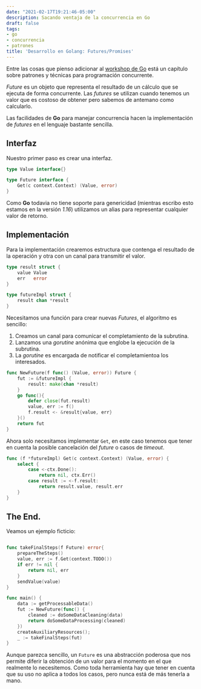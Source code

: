 ```yaml
---
date: "2021-02-17T19:21:46-05:00"
description: Sacando ventaja de la concurrencia en Go
draft: false
tags:
- go
- concurrencia
- patrones
title: 'Desarrollo en Golang: Futures/Promises'
---
```


Entre las cosas que pienso adicionar al [workshop de
Go](https://yorodm.github.io/golang-workshop) está un capítulo sobre
patrones y técnicas para programación concurrente.

_Future_ es un objeto que representa el resultado de un cálculo que se
ejecuta de forma concurrente. Las _futures_ se utilizan cuando tenemos
un valor que es costoso de obtener pero sabemos de antemano como
calcularlo.

Las facilidades de **Go** para manejar concurrencia hacen la
implementación de _futures_ en el lenguaje bastante sencilla.

## Interfaz

Nuestro primer paso es crear una interfaz.

```go
type Value interface{}

type Future interface {
	Get(c context.Context) (Value, error)
}
```

Como **Go** todavia no tiene soporte para genericidad (mientras
escribo esto estamos en la versión _1.16_) utilizamos un alias para
representar cualquier valor de retorno.

## Implementación

Para la implementación crearemos estructura que contenga el resultado
de la operación y otra con un canal para transmitir el valor.

```go
type result struct {
	value Value
	err   error
}

type futureImpl struct {
	result chan *result
}
```

Necesitamos una función para crear nuevas _Futures_, el algoritmo es sencillo:

1. Creamos un canal para comunicar el completamiento de la subrutina.
2. Lanzamos una _gorutine_ anónima que englobe la ejecución de la
   subrutina.
3. La _gorutine_ es encargada de notificar el completamientoa los
   interesados.

```go
func NewFuture(f func() (Value, error)) Future {
	fut := &futureImpl {
		result: make(chan *result)
	}
	go func(){
		defer close(fut.result)
		value, err := f()
		f.result <- &result{value, err}
	}()
	return fut
}
```

Ahora solo necesitamos implementar `Get`, en este caso tenemos que
tener en cuenta la posible cancelación del _future_ o casos de
_timeout_.

```go
func (f *futureImpl) Get(c context.Context) (Value, error) {
	select {
		case <-ctx.Done():
			return nil, ctx.Err()
		case result := <-f.result:
			return result.value, result.err
	}
}
```

## The End.

Veamos un ejemplo ficticio:

```go

func takeFinalSteps(f Future) error{
	prepareTheSteps()
	value, err := f.Get(context.TODO())
	if err != nil {
		return nil, err
	}
	sendValue(value)
}

func main() {
	data := getProcessableData()
	fut := NewFuture(func() {
		cleaned := doSomeDataCleaning(data)
		return doSomeDataProcessing(cleaned)
	})
	createAuxiliaryResources();
	_ := takeFinalSteps(fut)
}
```

Aunque parezca sencillo, un `Future` es una abstracción poderosa que
nos permite diferir la obtención de un valor para el momento en el que
realmente lo necesitemos. Como toda herramienta hay que tener en
cuenta que su uso no aplica a todos los casos, pero nunca está de más
tenerla a mano.
